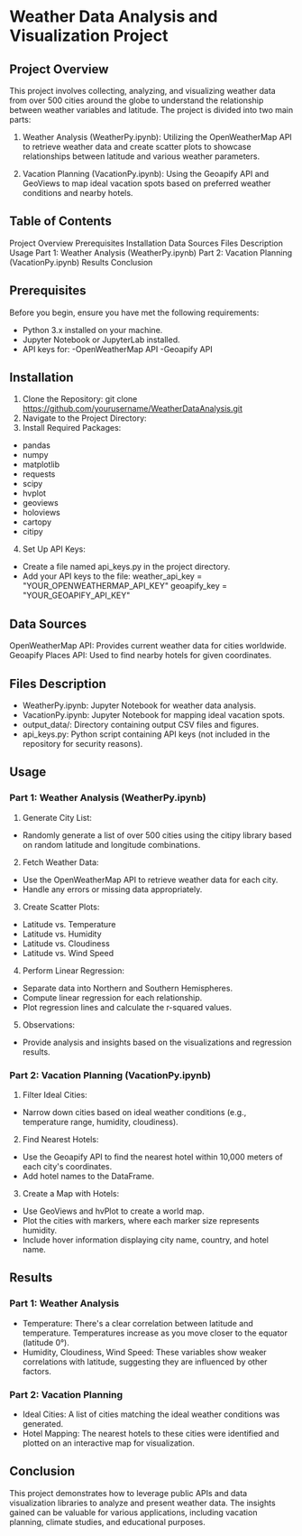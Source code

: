 # Weather Data Analysis and Visualization Project

## Project Overview
This project involves collecting, analyzing, and visualizing weather data from over 500 cities around the globe to understand the relationship between weather variables and latitude. The project is divided into two main parts:

  1. Weather Analysis (WeatherPy.ipynb): Utilizing the OpenWeatherMap API to retrieve weather data and create scatter plots to showcase relationships between latitude and various weather parameters.

  2. Vacation Planning (VacationPy.ipynb): Using the Geoapify API and GeoViews to map ideal vacation spots based on preferred weather conditions and nearby hotels.


## Table of Contents
  Project Overview
  Prerequisites
  Installation
  Data Sources
  Files Description
  Usage
  Part 1: Weather Analysis (WeatherPy.ipynb)
  Part 2: Vacation Planning (VacationPy.ipynb)
  Results
  Conclusion

## Prerequisites
Before you begin, ensure you have met the following requirements:
  - Python 3.x installed on your machine.
  - Jupyter Notebook or JupyterLab installed.
  - API keys for:
    -OpenWeatherMap API
    -Geoapify API

## Installation
1. Clone the Repository:
  git clone https://github.com/yourusername/WeatherDataAnalysis.git
2. Navigate to the Project Directory:
3. Install Required Packages:
  - pandas
  - numpy
  - matplotlib
  - requests
  - scipy
  - hvplot
  - geoviews
  - holoviews
  - cartopy
  - citipy
4. Set Up API Keys:
  - Create a file named api_keys.py in the project directory.
  - Add your API keys to the file:
    weather_api_key = "YOUR_OPENWEATHERMAP_API_KEY"
    geoapify_key = "YOUR_GEOAPIFY_API_KEY"

## Data Sources
OpenWeatherMap API: Provides current weather data for cities worldwide.
Geoapify Places API: Used to find nearby hotels for given coordinates.

## Files Description
- WeatherPy.ipynb: Jupyter Notebook for weather data analysis.
- VacationPy.ipynb: Jupyter Notebook for mapping ideal vacation spots.
- output_data/: Directory containing output CSV files and figures.
- api_keys.py: Python script containing API keys (not included in the repository for security reasons).

## Usage
### Part 1: Weather Analysis (WeatherPy.ipynb)
1. Generate City List:
  - Randomly generate a list of over 500 cities using the citipy library based on random latitude and longitude combinations.
2. Fetch Weather Data:
  - Use the OpenWeatherMap API to retrieve weather data for each city.
  - Handle any errors or missing data appropriately.
3. Create Scatter Plots:
  - Latitude vs. Temperature
  - Latitude vs. Humidity
  - Latitude vs. Cloudiness
  - Latitude vs. Wind Speed
4. Perform Linear Regression:
  - Separate data into Northern and Southern Hemispheres.
  - Compute linear regression for each relationship.
  - Plot regression lines and calculate the r-squared values.
5. Observations:
  - Provide analysis and insights based on the visualizations and regression results.

### Part 2: Vacation Planning (VacationPy.ipynb)
1. Filter Ideal Cities:
  - Narrow down cities based on ideal weather conditions (e.g., temperature range, humidity, cloudiness).
2. Find Nearest Hotels:
  - Use the Geoapify API to find the nearest hotel within 10,000 meters of each city's coordinates.
  - Add hotel names to the DataFrame.
3. Create a Map with Hotels:
  - Use GeoViews and hvPlot to create a world map.
  - Plot the cities with markers, where each marker size represents humidity.
  - Include hover information displaying city name, country, and hotel name.

## Results

### Part 1: Weather Analysis
- Temperature: There's a clear correlation between latitude and temperature. Temperatures increase as you move closer to the equator (latitude 0°).
- Humidity, Cloudiness, Wind Speed: These variables show weaker correlations with latitude, suggesting they are influenced by other factors.
### Part 2: Vacation Planning
- Ideal Cities: A list of cities matching the ideal weather conditions was generated.
- Hotel Mapping: The nearest hotels to these cities were identified and plotted on an interactive map for visualization.


## Conclusion
This project demonstrates how to leverage public APIs and data visualization libraries to analyze and present weather data. The insights gained can be valuable for various applications, including vacation planning, climate studies, and educational purposes.
